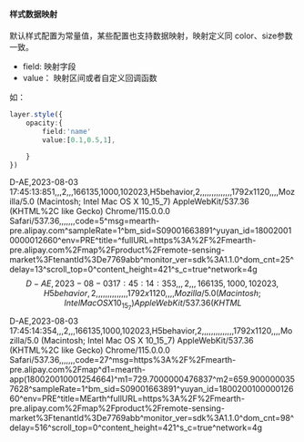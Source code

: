 #### 样式数据映射
默认样式配置为常量值，某些配置也支持数据映射，映射定义同 color、size参数一致。

- field: 映射字段
- value： 映射区间或者自定义回调函数

如：

```ts
layer.style({
    opacity:{
        field:'name'
        value:[0.1,0.5,1],

    }
})
```


D-AE,2023-08-03 17:45:13:851,,,2,,,166135,1000,102023,H5behavior,2,,,,,,,,,,,,,,1792x1120,,,,Mozilla/5.0 (Macintosh; Intel Mac OS X 10_15_7) AppleWebKit/537.36 (KHTML%2C like Gecko) Chrome/115.0.0.0 Safari/537.36,,,,,,,code=5^msg=mearth-pre.alipay.com^sampleRate=1^bm_sid=S09001663891^yuyan_id=180020010000012660^env=PRE^title=^fullURL=https%3A%2F%2Fmearth-pre.alipay.com%2Fmap%2Fproduct%2Fremote-sensing-market%3FtenantId%3De7769abb^monitor_ver=sdk%3A1.1.0^dom_cnt=25^delay=13^scroll_top=0^content_height=421^s_c=true^network=4g$$D-AE,2023-08-03 17:45:14:353,,,2,,,166135,1000,102023,H5behavior,2,,,,,,,,,,,,,,1792x1120,,,,Mozilla/5.0 (Macintosh; Intel Mac OS X 10_15_7) AppleWebKit/537.36 (KHTML%2C like Gecko) Chrome/115.0.0.0 Safari/537.36,,,,,,,code=16^msg=mearth-app(180020010001254664)^d1=mearth-pre.alipay.com^m1=172^m2=69.80000001192093^m3=98.79999995231628^m4=3.400000035762787^c1=%7B%0A%20%20%22umi.453ef0b1.js%22%3A%20828772%2C%0A%20%20%22umi.06e905e1.css%22%3A%2010678%0A%7D^sampleRate=1^bm_sid=S09001663891^yuyan_id=180020010000012660^env=PRE^title=MEarth^fullURL=https%3A%2F%2Fmearth-pre.alipay.com%2Fmap%2Fproduct%2Fremote-sensing-market%3FtenantId%3De7769abb^monitor_ver=sdk%3A1.1.0^dom_cnt=98^delay=512^scroll_top=0^content_height=421^s_c=true^network=4g$$D-AE,2023-08-03 17:45:14:354,,,2,,,166135,1000,102023,H5behavior,2,,,,,,,,,,,,,,1792x1120,,,,Mozilla/5.0 (Macintosh; Intel Mac OS X 10_15_7) AppleWebKit/537.36 (KHTML%2C like Gecko) Chrome/115.0.0.0 Safari/537.36,,,,,,,code=27^msg=https%3A%2F%2Fmearth-pre.alipay.com%2Fmap^d1=mearth-app(180020010001254664)^m1=729.7000000476837^m2=659.9000000357628^sampleRate=1^bm_sid=S09001663891^yuyan_id=180020010000012660^env=PRE^title=MEarth^fullURL=https%3A%2F%2Fmearth-pre.alipay.com%2Fmap%2Fproduct%2Fremote-sensing-market%3FtenantId%3De7769abb^monitor_ver=sdk%3A1.1.0^dom_cnt=98^delay=516^scroll_top=0^content_height=421^s_c=true^network=4g